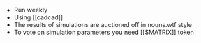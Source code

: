 - Run weekly
- Using [[cadcad]]
- The results of simulations are auctioned off in nouns.wtf style
- To vote on simulation parameters you need [[$MATRIX]] token
